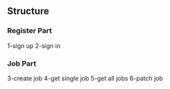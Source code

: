 ## Structure

### Register Part

1-sign up
2-sign in

### Job Part

3-create job
4-get single job
5-get all jobs
6-patch job
